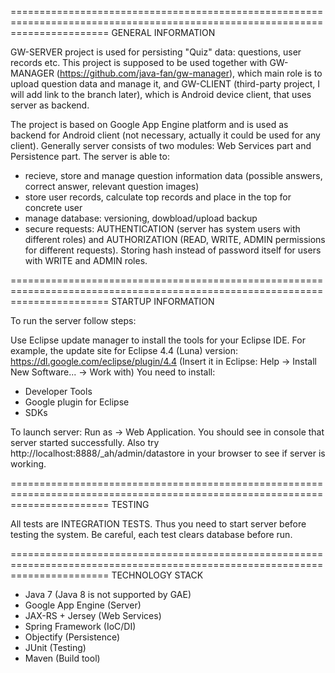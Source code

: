 =============================================================================================================================
                                                GENERAL INFORMATION

GW-SERVER project is used for persisting "Quiz" data: questions, user records etc. This project is supposed to be used together with GW-MANAGER (https://github.com/java-fan/gw-manager), which main role is to upload question data and manage it, and GW-CLIENT (third-party project, I will add link to the branch later), which is Android device client, that uses server as backend.

The project is based on Google App Engine platform and is used as backend for Android client (not necessary, actually it could be used for any client). Generally server consists of two modules: Web Services part and Persistence part. The server is able to:

- recieve, store and manage question information data (possible answers, correct answer, relevant question images)
- store user records, calculate top records and place in the top for concrete user
- manage database: versioning, dowbload/upload backup
- secure requests: AUTHENTICATION (server has system users with different roles) and AUTHORIZATION (READ, WRITE, ADMIN permissions for different requests). Storing hash instead of password itself for users with WRITE and ADMIN roles.

=============================================================================================================================
                                                STARTUP INFORMATION

To run the server follow steps:

Use Eclipse update manager to install the tools for your Eclipse IDE. For example, the update site for Eclipse 4.4 (Luna)  version: https://dl.google.com/eclipse/plugin/4.4 (Insert it in Eclipse: Help -> Install New Software... -> Work with) You need to install:

- Developer Tools
- Google plugin for Eclipse
- SDKs

To launch server: Run as -> Web Application. You should see in console that server started successfully. Also try http://localhost:8888/_ah/admin/datastore in your browser to see if server is working.

=============================================================================================================================
                                                    TESTING

All tests are INTEGRATION TESTS. Thus you need to start server before testing the system. Be careful, each test clears database before run.

=============================================================================================================================
                                                TECHNOLOGY STACK

- Java 7 (Java 8 is not supported by GAE)
- Google App Engine (Server)
- JAX-RS + Jersey (Web Services)
- Spring Framework (IoC/DI)
- Objectify (Persistence)
- JUnit (Testing)
- Maven (Build tool)

